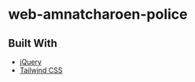 # web-amnatcharoen-police

## Built With
 - [jQuery](https://jquery.com)
 - [Tailwind CSS](https://tailwindcss.com)
